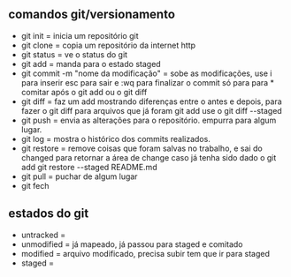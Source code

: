 ## comandos git/versionamento
* git init     = inicia um repositório git
* git clone    = copia um repositório da internet http
* git status   = ve o status do git
* git add      = manda para o estado staged
* git commit -m "nome da modificação"   = sobe as modificações, use i para inserir esc para sair e :wq para finalizar o commit só para para * comitar após o git add ou o git diff
* git diff     = faz um add mostrando diferenças entre o antes e depois, para fazer o git diff para arquivos que já foram git add use o git diff --staged
* git push     = envia as alterações para o repositório. empurra para algum lugar. 
* git log      = mostra o histórico dos commits realizados. 
* git restore  = remove coisas que foram salvas no trabalho, e sai do changed para retornar a área de change caso já tenha sido dado o git add git restore --staged README.md
* git pull     = puchar de algum lugar
* git fech
## estados do git
* untracked        =  
* unmodified       = já mapeado, já passou para staged e comitado
* modified         = arquivo modificado, precisa subir tem que ir para staged
* staged           = 

